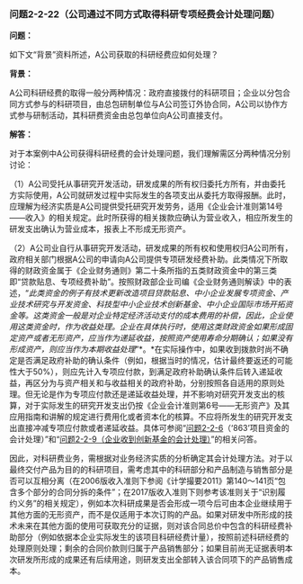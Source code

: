 ### 问题2-2-22（公司通过不同方式取得科研专项经费会计处理问题）

**问题：**

如下文“背景”资料所述，A公司获取的科研经费应如何处理？

**背景：**

A公司科研经费的取得一般分两种情况：政府直接拨付的科研项目；企业以分包合同方式参与的科研项目，由总包研制单位与A公司签订外协合同，A公司以协作方式参与研制活动，其科研费资金由总包单位向A公司直接支付。

**解答：**

对于本案例中A公司获得科研经费的会计处理问题，我们理解需区分两种情况分别讨论：

（1）A公司受托从事研究开发活动，研发成果的所有权归委托方所有，并由委托方实际使用，A公司就研发过程中实际发生的各项支出从委托方取得报酬。此时，应理解为经济实质是A公司提供受托研究开发劳务，适用《企业会计准则第14号——收入》的相关规定。此时所获得的相关拨款应确认为营业收入，相应所发生的研发支出确认为营业成本，报表上不形成无形资产。

（2）A公司业自行从事研究开发活动，研发成果的所有权和使用权归A公司所有，政府相关部门根据A公司的申请向A公司提供专项研发经费补助。此类情况下所取得的财政资金属于《企业财务通则》第二十条所指的五类财政资金中的第三类即“贷款贴息、专项经费补助”。按照财政部企业司编《企业财务通则解读》中的表述，“*此类资金的例子有技术更新改造项目贷款贴息、中小企业发展专项资金、产业技术研究与开发资金、科技型中小企业技术创新基金、中小企业国际市场开拓资金等。这类资金一般是对企业特定经济活动支付的成本费用的补偿，因此，企业使用这类资金时，作为收益处理。企业在具体执行时，使用这类财政资金如果形成固定资产或者无形资产，应当作为递延收益，按照资产使用寿命分期确认；如果没有形成资产，则应当作为本期收益处理*”*。*在实际操作中，如果收到拨款时尚不确定是否满足政府补助的确认条件（例如，根据当时的情况，估计最终要返还的可能性大于50%），则应先计入专项应付款，到满足政府补助确认条件后转入递延收益，再区分为与资产相关和与收益相关的政府补助，分别按照各自适用的原则处理。但无论是作为专项应付款还是递延收益处理，并不影响对研究开发支出的核算，对于实际发生的研究开发支出仍按《企业会计准则第6号——无形资产》及其应用指南和讲解的规定进行费用化或者资本化的核算。不应将所发生的研究开发支出直接冲减专项应付款或者递延收益。具体可参阅“[问题2-2-6](#_Hlk30767614)（‘863’项目资金的会计处理）”和“[问题2-2-9（企业收到创新基金的会计处理）](#问题2-2-9企业收到创新基金的会计处理)”的相关问答。

因此，对科研费业务，需根据对业务经济实质的分析确定其会计处理方法。对于以最终交付产品为目的的科研项目，需考虑其中的科研部分和产品制造与销售部分是否可以互相分离（在2006版收入准则下参阅《计学撮要2011》第140～141页“包含多个部分的合同分拆的条件”；在2017版收入准则下则参考该准则关于“识别履约义务”的相关规定），例如本次科研成果是否会形成一项今后可由本企业继续用于其他方面的无形资产，而不是仅适用于本次订购的产品。如果对研发中所形成的技术未来在其他方面的使用可获取充分的证据，则对该合同总价中包含的科研经费补助部分（例如依据本企业实际发生的该项目科研经费计量），按照前述科研经费的处理原则处理；剩余的合同价款则归属于产品销售部分；如果目前尚无证据表明本次研发所形成的成果还有后续用途，则研发支出全部转入该合同项下的产品销售成本。